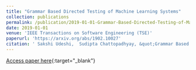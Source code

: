 ```yaml
---
title: "Grammar Based Directed Testing of Machine Learning Systems"
collection: publications
permalink: /publication/2019-01-01-Grammar-Based-Directed-Testing-of-Machine-Learning-Systems
date: 2019-01-01
venue: 'IEEE Transactions on Software Engineering (TSE)'
paperurl: 'https://arxiv.org/abs/1902.10027'
citation: ' Sakshi Udeshi,  Sudipta Chattopadhyay, &quot;Grammar Based Directed Testing of Machine Learning Systems.&quot; IEEE Transactions on Software Engineering (TSE), 2019.'
---
```

[Access paper here](https://arxiv.org/abs/1902.10027){:target="_blank"}
